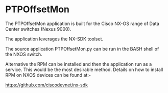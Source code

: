 # PTPOffsetMon

The PTPOffsetMon application is built for the Cisco NX-OS range of Data Center switches (Nexus 9000).  

The application leverages the NX-SDK toolset.

The source application PTPOffsetMon.py can be run in the BASH shell of the NXOS switch.

Alternative the RPM can be installed and then the application run as a service.  This would be the most
desirable method.  Details on how to install RPM on NXOS devices can be found at:-

https://github.com/ciscodevnet/nx-sdk
